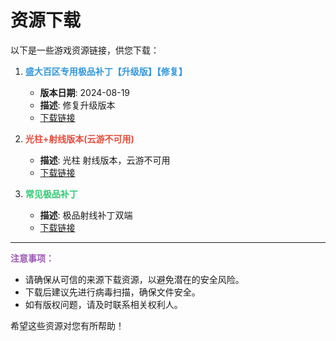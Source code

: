 # 资源下载

以下是一些游戏资源链接，供您下载：

1. <span style="color: #3498db;">**盛大百区专用极品补丁【升级版】【修复】**</span>
   - **版本日期**: 2024-08-19
   - **描述**: 修复升级版本
   - [下载链接](https://1ys.us.kg/盛大百区专用极品补丁【升级版】.rar)

2. <span style="color: #e74c3c;">**光柱+射线版本(云游不可用)**</span>
   - **描述**: 光柱 射线版本，云游不可用
   - [下载链接](https://1ys.us.kg/光柱%20射线版本(云游不可用).rar)

3. <span style="color: #2ecc71;">**常见极品补丁**</span>
   - **描述**: 极品射线补丁双端
   - [下载链接](https://1ys.us.kg/DnItems极品补丁.rar)

---

<span style="color: #9b59b6;">**注意事项：**</span>
- 请确保从可信的来源下载资源，以避免潜在的安全风险。
- 下载后建议先进行病毒扫描，确保文件安全。
- 如有版权问题，请及时联系相关权利人。

希望这些资源对您有所帮助！
